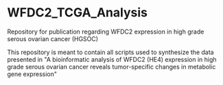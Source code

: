 # WFDC2_TCGA_Analysis

Repository for publication regarding WFDC2 expression in high grade serous ovarian cancer (HGSOC)

This repository is meant to contain all scripts used to synthesize the data presented in "A bioinformatic analysis of WFDC2 (HE4) expression in high grade serous ovarian cancer reveals tumor-specific changes in metabolic gene expression"
